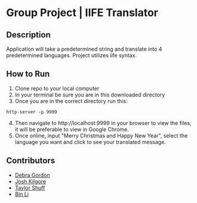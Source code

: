 # Group Project | IIFE Translator

## Description
Application will take a predetermined string and translate into 4 predetermined languages. Project utilizes iife syntax.

## How to Run
1. Clone repo to your local computer
2. In your terminal be sure you are in this downloaded directory
3. Once you are in the correct directory run this:

  ```
  http-server -p 9999
  ```

4. Then navigate to http://localhost:9999 in your browser to view the files; it will be preferable to view in Google Chrome.
5. Once online, input "Merry Christmas and Happy New Year", select the language you want and click to see your translated message.

## Contributors
- [Debra Gordon](http://github.com/debragordon)
- [Josh Kilgore](http://github.com/jkillz20)
- [Taylor Shuff](http://github.com/tkylesh)
- [Bin Li](http://github.com/LibE4)


